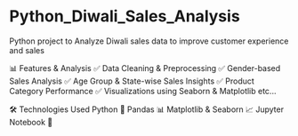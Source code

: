 # Python_Diwali_Sales_Analysis
Python project to Analyze Diwali sales data to improve customer experience and sales

📊 Features & Analysis
✅ Data Cleaning & Preprocessing
✅ Gender-based Sales Analysis
✅ Age Group & State-wise Sales Insights
✅ Product Category Performance
✅ Visualizations using Seaborn & Matplotlib
etc...


🛠️ Technologies Used
Python 🐍
Pandas 📊
Matplotlib & Seaborn 📈
Jupyter Notebook 📓

